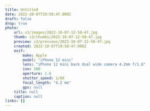 ```yaml
---
title: Untitled
date: 2022-10-07T19:58:47.000Z
draft: false
drop: true
photo:
    url: s3/images/2022-10-07-12-58-47.jpg
    thumb: s3/thumbs/2022-10-07-12-58-47.jpg
    preview: s3/previews/2022-10-07-12-58-47.jpg
    created: 2022-10-07T19:58:47.000Z
    exif:
        make: Apple
        model: "iPhone 12 mini"
        lens: "iPhone 12 mini back dual wide camera 4.2mm f/1.6"
        iso: 100
        aperture: 1.6
        shutter_speed: 1/60
        focal_length: "4.2 mm"
        gps: null
    title: null
    caption: null
links: []
---
```

